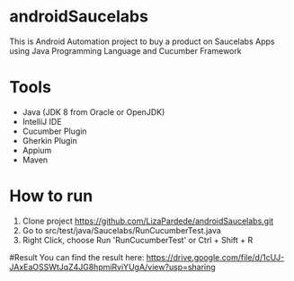 # androidSaucelabs
This is Android Automation project to buy a product on Saucelabs Apps using Java Programming Language and Cucumber Framework

# Tools 
- Java (JDK 8 from Oracle or OpenJDK)
- IntelliJ IDE
- Cucumber Plugin
- Gherkin Plugin
- Appium
- Maven 

# How to run
1. Clone project
https://github.com/LizaPardede/androidSaucelabs.git
2. Go to src/test/java/Saucelabs/RunCucumberTest.java 
3. Right Click, choose Run 'RunCucumberTest' or Ctrl + Shift + R 

#Result
You can find the result here:
https://drive.google.com/file/d/1cUJ-JAxEaOSSWtJqZ4JG8hpmiRviYUgA/view?usp=sharing

